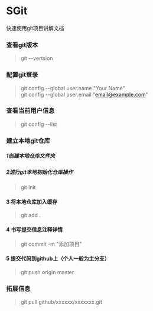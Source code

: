 # SGit
快速使用git项目讲解文档

### 查看git版本
>git --vertsion


### 配置git登录
> git config --global user.name "Your Name"  
> git config --global user.email "email@example.com" 


### 查看当前用户信息
>git config --list

### 建立本地git仓库
##### 1创建本地仓库文件夹
##### 2进行git本地初始化仓库操作
>git init
#### 3 将本地仓库加入缓存
>git add .
#### 4 书写提交信息注释详情
>git commit -m "添加项目"
#### 5 提交代码到github上（个人一般为主分支）
>git push origin master


### 拓展信息
>git pull github/xxxxxx/xxxxxxx.git
